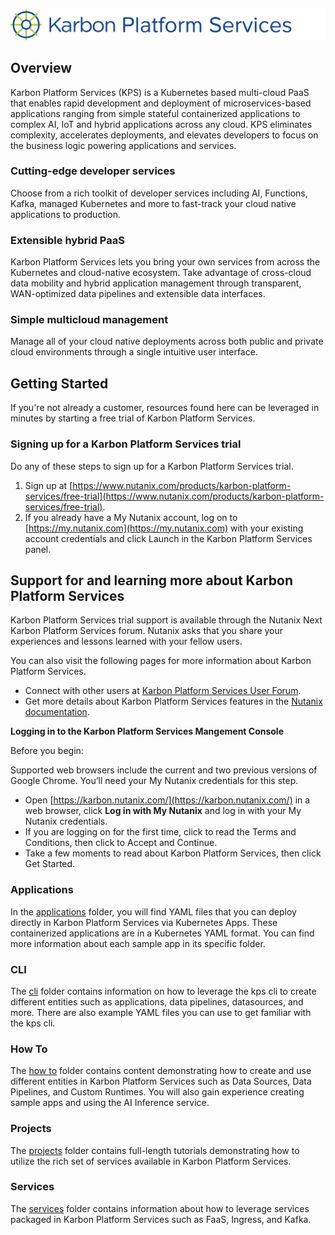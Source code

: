 <p align="center">
    <img src="/img/logo.png">
</p>

## Overview
Karbon Platform Services (KPS) is a Kubernetes based multi-cloud PaaS that enables rapid development and deployment of microservices-based applications ranging from simple stateful containerized applications to complex AI, IoT and hybrid applications across any cloud. KPS eliminates complexity, accelerates deployments, and elevates developers to focus on the business logic powering applications and services.

### Cutting-edge developer services
Choose from a rich toolkit of developer services including AI, Functions, Kafka, managed Kubernetes and more to fast-track your cloud native applications to production.

### Extensible hybrid PaaS
Karbon Platform Services lets you bring your own services from across the Kubernetes and cloud-native ecosystem. Take advantage of cross-cloud data mobility and hybrid application management through transparent, WAN-optimized data pipelines and extensible data interfaces. 

### Simple multicloud management
Manage all of your cloud native deployments across both public and private cloud environments through a single intuitive user interface.

## Getting Started
If you're not already a customer, resources found here can be leveraged in minutes by starting a free trial of Karbon Platform Services.

### Signing up for a Karbon Platform Services trial
Do any of these steps to sign up for a Karbon Platform Services trial.
1. Sign up at [https://www.nutanix.com/products/karbon-platform-services/free-trial](https://www.nutanix.com/products/karbon-platform-services/free-trial).
1. If you already have a My Nutanix account, log on to [https://my.nutanix.com](https://my.nutanix.com) with your existing account credentials and click Launch in the Karbon Platform Services panel.

## Support for and learning more about Karbon Platform Services

Karbon Platform Services trial support is available through the Nutanix Next Karbon Platform Services forum. Nutanix asks that you share your experiences and lessons learned with your fellow users.

You can also visit the following pages for more information about Karbon Platform Services.

* Connect with other users at [Karbon Platform Services User Forum](https://next.nutanix.com/karbon-platform-services-76).
* Get more details about Karbon Platform Services features in the [Nutanix documentation](https://portal.nutanix.com/page/documents/list?type=software&filterKey=software&filterVal=Karbon%20Platform%20Services).

**Logging in to the Karbon Platform Services Mangement Console**

Before you begin:

Supported web browsers include the current and two previous versions of Google Chrome. You’ll need your My Nutanix credentials for this step.
* Open [https://karbon.nutanix.com/](https://karbon.nutanix.com/) in a web browser, click **Log in with My Nutanix** and log in with your My Nutanix credentials.
* If you are logging on for the first time, click to read the Terms and Conditions, then click to Accept and Continue.
* Take a few moments to read about Karbon Platform Services, then click Get Started.

### Applications

In the [applications](applications) folder, you will find YAML files that you can deploy directly in Karbon Platform Services via Kubernetes Apps. These containerized applications are in a Kubernetes YAML format. You can find more information about each sample app in its specific folder. 

### CLI

The [cli](cli) folder contains information on how to leverage the kps cli to create different entities such as applications, data pipelines, datasources, and more. There are also example YAML files you can use to get familiar with the kps cli. 

### How To

The [how to](how_to) folder contains content demonstrating how to create and use different entities in Karbon Platform Services such as Data Sources, Data Pipelines, and Custom Runtimes. You will also gain experience creating sample apps and using the AI Inference service.

### Projects

The [projects](projects) folder contains full-length tutorials demonstrating how to utilize the rich set of services available in Karbon Platform Services.

### Services

The [services](services) folder contains information about how to leverage services packaged in Karbon Platform Services such as FaaS, Ingress, and Kafka.